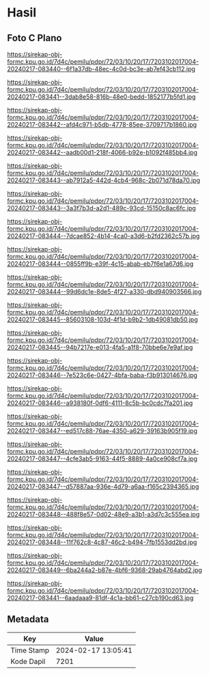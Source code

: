 # Hasil

## Foto C Plano

https://sirekap-obj-formc.kpu.go.id/7d4c/pemilu/pdpr/72/03/10/20/17/7203102017004-20240217-083440--6f1a37db-48ec-4c0d-bc3e-ab7ef43cb112.jpg

https://sirekap-obj-formc.kpu.go.id/7d4c/pemilu/pdpr/72/03/10/20/17/7203102017004-20240217-083441--3dab8e58-816b-48e0-bedd-1852177b5fd1.jpg

https://sirekap-obj-formc.kpu.go.id/7d4c/pemilu/pdpr/72/03/10/20/17/7203102017004-20240217-083442--afd4c971-b5db-4778-85ee-3709717b1860.jpg

https://sirekap-obj-formc.kpu.go.id/7d4c/pemilu/pdpr/72/03/10/20/17/7203102017004-20240217-083442--aadb00d1-218f-4066-b92e-b1092f485bb4.jpg

https://sirekap-obj-formc.kpu.go.id/7d4c/pemilu/pdpr/72/03/10/20/17/7203102017004-20240217-083443--ab7912a5-442d-4cb4-968c-2b071d78da70.jpg

https://sirekap-obj-formc.kpu.go.id/7d4c/pemilu/pdpr/72/03/10/20/17/7203102017004-20240217-083443--3a3f7b3d-a2d1-489c-93cd-15150c8ac6fc.jpg

https://sirekap-obj-formc.kpu.go.id/7d4c/pemilu/pdpr/72/03/10/20/17/7203102017004-20240217-083444--7dcae852-4b14-4ca0-a3d6-b2fd2362c57b.jpg

https://sirekap-obj-formc.kpu.go.id/7d4c/pemilu/pdpr/72/03/10/20/17/7203102017004-20240217-083444--0855ff9b-e39f-4c15-abab-eb7f6e1a67d6.jpg

https://sirekap-obj-formc.kpu.go.id/7d4c/pemilu/pdpr/72/03/10/20/17/7203102017004-20240217-083444--99d6dc1e-8de5-4f27-a330-dbd940903566.jpg

https://sirekap-obj-formc.kpu.go.id/7d4c/pemilu/pdpr/72/03/10/20/17/7203102017004-20240217-083445--85603108-103d-4f1d-b9b2-1db49081db50.jpg

https://sirekap-obj-formc.kpu.go.id/7d4c/pemilu/pdpr/72/03/10/20/17/7203102017004-20240217-083445--94b7217e-e013-4fa5-a1f8-70bbe6e7e9af.jpg

https://sirekap-obj-formc.kpu.go.id/7d4c/pemilu/pdpr/72/03/10/20/17/7203102017004-20240217-083446--7e523c6e-0427-4bfa-baba-f3b913014676.jpg

https://sirekap-obj-formc.kpu.go.id/7d4c/pemilu/pdpr/72/03/10/20/17/7203102017004-20240217-083446--a938180f-0df6-4111-8c5b-bc0cdc7fa201.jpg

https://sirekap-obj-formc.kpu.go.id/7d4c/pemilu/pdpr/72/03/10/20/17/7203102017004-20240217-083447--ed517c88-76ae-4350-a629-39163b905f19.jpg

https://sirekap-obj-formc.kpu.go.id/7d4c/pemilu/pdpr/72/03/10/20/17/7203102017004-20240217-083447--4cfe3ab5-9163-44f5-8889-4a0ce908cf7a.jpg

https://sirekap-obj-formc.kpu.go.id/7d4c/pemilu/pdpr/72/03/10/20/17/7203102017004-20240217-083447--d57887aa-936e-4d79-a6aa-f165c2394365.jpg

https://sirekap-obj-formc.kpu.go.id/7d4c/pemilu/pdpr/72/03/10/20/17/7203102017004-20240217-083448--488f8e57-0d02-48e9-a3b1-a3d7c3c555ea.jpg

https://sirekap-obj-formc.kpu.go.id/7d4c/pemilu/pdpr/72/03/10/20/17/7203102017004-20240217-083448--11f762c8-4c87-46c2-b494-7fb1553dd2bd.jpg

https://sirekap-obj-formc.kpu.go.id/7d4c/pemilu/pdpr/72/03/10/20/17/7203102017004-20240217-083449--6ba244a2-b87e-4bf6-9368-29ab4764abd2.jpg

https://sirekap-obj-formc.kpu.go.id/7d4c/pemilu/pdpr/72/03/10/20/17/7203102017004-20240217-083441--6aadaaa9-81df-4c1a-bb61-c27cb190cd63.jpg


## Metadata

| Key        | Value               |
| ---------- | ------------------- |
| Time Stamp | 2024-02-17 13:05:41 |
| Kode Dapil | 7201                |



